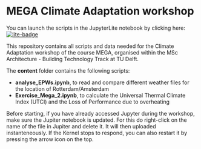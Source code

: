 # MEGA Climate Adaptation workshop


You can launch the scripts in the JupyterLite notebook by clicking here:
[![lite-badge](https://jupyterlite.rtfd.io/en/latest/_static/badge.svg)](https://ele-b.github.io/MEGA-ClimateAdaptation)

This repository contains all scripts and data needed for the Climate Adaptation workshop of the course MEGA, organised within the MSc Architecture - Building Technology Track at TU Delft.

The **content** folder contains the following scripts:
- **analyse_EPWs.ipynb**, to read and compare different weather files for the location of Rotterdam/Amsterdam
- **Exercise_Mega_2.ipynb**, to calculate the Universal Thermal Climate Index (UTCI) and the Loss of Performance due to overheating

Before starting, if you have already accessed Jupyter during the workshop, make sure the Jupiter notebook is updated. For this do right-click on the name of the file in Jupiter and delete it. It will then uploaded instanteneously. If the Kernel stops to respond, you can also restart it by pressing the arrow icon on the top.
